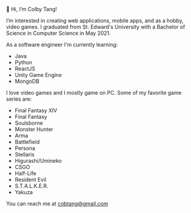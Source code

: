 👋 Hi, I’m Colby Tang!

I’m interested in creating web applications, mobile apps, and as a hobby, video games. I graduated from St. Edward's University with a Bachelor of Science in Computer Science in May 2021.

As a software engineer I'm currently learning:
* Java
* Python
* ReactJS
* Unity Game Engine
* MongoDB

I love video games and I mostly game on PC. Some of my favorite game series are:

* Final Fantasy XIV
* Final Fantasy
* Soulsborne
* Monster Hunter
* Arma
* Battlefield
* Persona
* Stellaris
* Higurashi/Umineko
* CSGO
* Half-Life
* Resident Evil
* S.T.A.L.K.E.R.
* Yakuza

You can reach me at cobtang@gmail.com

<!---
colbyktang/colbyktang is a ✨ special ✨ repository because its `README.md` (this file) appears on your GitHub profile.
You can click the Preview link to take a look at your changes.
--->
